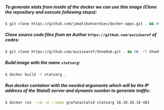 ##### To generate stats from inside of the docker we can use this image (Clone the repository and execute following steps): 
```bash
$ git clone https://github.com/jamalshahverdiev/docker-apps.git . && rm -rf .git/ && cd generate-statsd-traffic
```

##### Clone source code files from an Author `https://github.com/aussiearef` of codes:
```bash
$ git clone https://github.com/aussiearef/ShoeHub.git . && rm -rf ShoeHub.DataGenerator && unzip Releases/Ubuntu.zip && cp ubuntu/* .
```

##### Build image with the name `statsarg`:
```bash
$ docker build -t statsarg .
```

##### Run docker container with the needed arguments which will be the IP address of the StatsD server and dynamic number to generate traffic:
```bash
$ docker run --rm -d --name grafanastatsd statsarg 10.10.10.10 483
```
